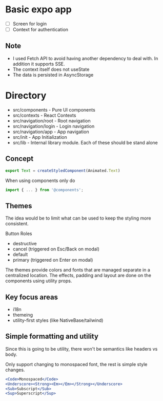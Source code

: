 # Basic expo app

- [ ] Screen for login
- [ ] Context for authentication

## Note

- I used Fetch API to avoid having another dependency to deal with. In addition it supports SSE.
- The context itself does not useState
- The data is persisted in AsyncStorage

# Directory

- src/components - Pure UI components
- src/contexts - React Contexts
- src/navigation/root - Root navigation
- src/navigation/login - Login navigation
- src/navigation/app - App navigation
- src/init - App Initialization
- src/lib - Internal library module. Each of these should be stand alone

## Concept

```typescript
export Text = createStyledComponent(Animated.Text)
```

When using components only do

```typescript
import { ... } from '@components';
```

## Themes

The idea would be to limit what can be used to keep the styling more consistent.

Button Roles

- destructive
- cancel (triggered on Esc/Back on modal)
- default
- primary (triggered on Enter on modal)

The themes provide colors and fonts that are managed separate in a centralized location.
The effects, padding and layout are done on the components using utility props.

## Key focus areas

- i18n
- themeing
- utility-first styles (like NativeBase/tailwind)

## Simple formatting and utility

Since this is going to be utility, there won't be semantics like headers vs body.

Only support changing to monospaced font, the rest is simple style changes.

```jsx
<Code>Monospaced</Code>
<Underscore><Strong><Em></Em></Strong></Underscore>
<Sub>Subscript</Sub>
<Sup>Superscript</Sup>
```
